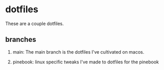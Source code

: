 # dotfiles

These are a couple dotfiles.

## branches

1. main: The main branch is the dotfiles I've cultivated on macos. 

2. pinebook: linux specific tweaks I've made to dotfiles for the pinebook
